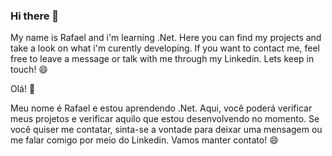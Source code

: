 ### Hi there 👋
My name is Rafael and i'm learning .Net. 
Here you can find my projects and take a look on what i'm curently developing.
If you want to contact me, feel free to leave a message or talk with me through my Linkedin.
Lets keep in touch! 😄

Olá! 👋

Meu nome é Rafael e estou aprendendo .Net.
Aqui, você poderá verificar meus projetos e verificar aquilo que estou desenvolvendo no momento.
Se você quiser me contatar, sinta-se a vontade para deixar uma mensagem ou me falar comigo por meio do Linkedin.
Vamos manter contato! 😄

<!--
**rafaelbarlima/rafaelbarlima** is a ✨ _special_ ✨ repository because its `README.md` (this file) appears on your GitHub profile.

Here are some ideas to get you started:

- 🔭 I’m currently working on ...
- 🌱 I’m currently learning ...
- 👯 I’m looking to collaborate on ...
- 🤔 I’m looking for help with ...
- 💬 Ask me about ...
- 📫 How to reach me: ...
- 😄 Pronouns: ...
- ⚡ Fun fact: ...
-->
